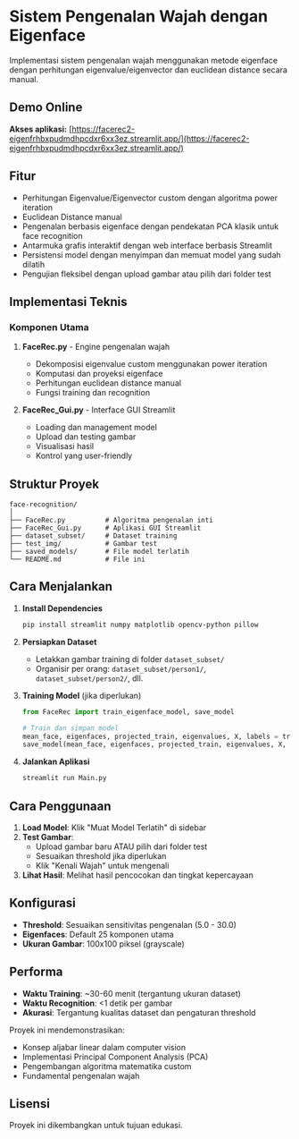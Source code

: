 # Sistem Pengenalan Wajah dengan Eigenface

Implementasi sistem pengenalan wajah menggunakan metode eigenface dengan perhitungan eigenvalue/eigenvector dan euclidean distance secara manual.

## Demo Online

**Akses aplikasi:** [https://facerec2-eigenfrhbxpudmdhpcdxr6xx3ez.streamlit.app/](https://facerec2-eigenfrhbxpudmdhpcdxr6xx3ez.streamlit.app/)

## Fitur 

- Perhitungan Eigenvalue/Eigenvector custom dengan algoritma power iteration
- Euclidean Distance manual
- Pengenalan berbasis eigenface dengan pendekatan PCA klasik untuk face recognition
- Antarmuka grafis interaktif dengan web interface berbasis Streamlit
- Persistensi model dengan menyimpan dan memuat model yang sudah dilatih
- Pengujian fleksibel dengan upload gambar atau pilih dari folder test

## Implementasi Teknis

### Komponen Utama

1. **FaceRec.py** - Engine pengenalan wajah
   - Dekomposisi eigenvalue custom menggunakan power iteration
   - Komputasi dan proyeksi eigenface
   - Perhitungan euclidean distance manual
   - Fungsi training dan recognition

2. **FaceRec_Gui.py** - Interface GUI Streamlit
   - Loading dan management model
   - Upload dan testing gambar
   - Visualisasi hasil
   - Kontrol yang user-friendly

## Struktur Proyek

```
face-recognition/
│
├── FaceRec.py          # Algoritma pengenalan inti
├── FaceRec_Gui.py      # Aplikasi GUI Streamlit
├── dataset_subset/     # Dataset training
├── test_img/           # Gambar test
├── saved_models/       # File model terlatih
└── README.md           # File ini
```

## Cara Menjalankan

1. **Install Dependencies**
   ```bash
   pip install streamlit numpy matplotlib opencv-python pillow
   ```

2. **Persiapkan Dataset**
   - Letakkan gambar training di folder `dataset_subset/`
   - Organisir per orang: `dataset_subset/person1/`, `dataset_subset/person2/`, dll.

3. **Training Model** (jika diperlukan)
   ```python
   from FaceRec import train_eigenface_model, save_model
   
   # Train dan simpan model
   mean_face, eigenfaces, projected_train, eigenvalues, X, labels = train_eigenface_model('dataset_subset')
   save_model(mean_face, eigenfaces, projected_train, eigenvalues, X, labels)
   ```

4. **Jalankan Aplikasi**
   ```bash
   streamlit run Main.py
   ```

## Cara Penggunaan

1. **Load Model**: Klik "Muat Model Terlatih" di sidebar
2. **Test Gambar**: 
   - Upload gambar baru ATAU pilih dari folder test
   - Sesuaikan threshold jika diperlukan
   - Klik "Kenali Wajah" untuk mengenali
3. **Lihat Hasil**: Melihat hasil pencocokan dan tingkat kepercayaan

## Konfigurasi

- **Threshold**: Sesuaikan sensitivitas pengenalan (5.0 - 30.0)
- **Eigenfaces**: Default 25 komponen utama
- **Ukuran Gambar**: 100x100 piksel (grayscale)

## Performa

- **Waktu Training**: ~30-60 menit (tergantung ukuran dataset)
- **Waktu Recognition**: <1 detik per gambar
- **Akurasi**: Tergantung kualitas dataset dan pengaturan threshold


Proyek ini mendemonstrasikan:
- Konsep aljabar linear dalam computer vision
- Implementasi Principal Component Analysis (PCA)
- Pengembangan algoritma matematika custom
- Fundamental pengenalan wajah

## Lisensi

Proyek ini dikembangkan untuk tujuan edukasi.
